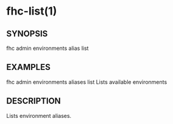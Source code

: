 fhc-list(1)
===========
## SYNOPSIS

 fhc admin environments alias list

## EXAMPLES

  fhc admin environments aliases list     Lists available environments


## DESCRIPTION

Lists environment aliases.


